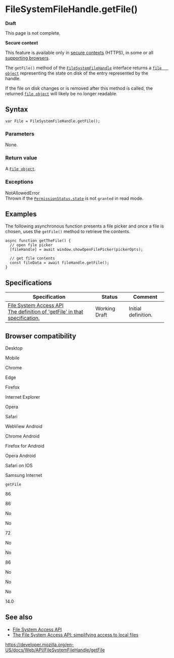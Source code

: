 FileSystemFileHandle.getFile()
==============================

**Draft**

This page is not complete.

**Secure context**

This feature is available only in [secure contexts](https://developer.mozilla.org/en-US/docs/Web/Security/Secure_Contexts) (HTTPS), in some or all [supporting browsers](#browser_compatibility).

The `getFile()` method of the [`FileSystemFileHandle`](../filesystemfilehandle) interface returns a [`file   object`](../file) representing the state on disk of the entry represented by the handle.

If the file on disk changes or is removed after this method is called, the returned [`file object`](../file) will likely be no longer readable.

Syntax
------

    var File = FileSystemFileHandle.getFile();

### Parameters

None.

### Return value

A [`File object`](../file).

### Exceptions

NotAllowedError  
Thrown if the [`PermissionStatus.state`](../permissionstatus/state) is not `granted` in read mode.

Examples
--------

The following asynchronous function presents a file picker and once a file is chosen, uses the `getFile()` method to retrieve the contents.

    async function getTheFile() {
      // open file picker
      [fileHandle] = await window.showOpenFilePicker(pickerOpts);

      // get file contents
      const fileData = await fileHandle.getFile();
    }

Specifications
--------------

<table><thead><tr class="header"><th>Specification</th><th>Status</th><th>Comment</th></tr></thead><tbody><tr class="odd"><td><a href="https://wicg.github.io/file-system-access/#api-filesystemfilehandle-getfile">File System Access API<br />
<span class="small">The definition of 'getFile' in that specification.</span></a></td><td><span class="spec-wd">Working Draft</span></td><td>Initial definition.</td></tr></tbody></table>

Browser compatibility
---------------------

Desktop

Mobile

Chrome

Edge

Firefox

Internet Explorer

Opera

Safari

WebView Android

Chrome Android

Firefox for Android

Opera Android

Safari on IOS

Samsung Internet

`getFile`

86

86

No

No

72

No

No

86

No

No

No

14.0

See also
--------

-   [File System Access API](../file_system_access_api)
-   [The File System Access API: simplifying access to local files](https://web.dev/file-system-access/)

<a href="https://developer.mozilla.org/en-US/docs/Web/API/FileSystemFileHandle/getFile" class="_attribution-link">https://developer.mozilla.org/en-US/docs/Web/API/FileSystemFileHandle/getFile</a>
